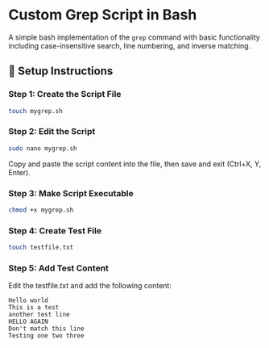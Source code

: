 # Custom Grep Script in Bash

A simple bash implementation of the `grep` command with basic functionality including case-insensitive search, line numbering, and inverse matching.

## 🚀 Setup Instructions

### Step 1: Create the Script File
```bash
touch mygrep.sh
```

### Step 2: Edit the Script
```bash
sudo nano mygrep.sh
```

Copy and paste the script content into the file, then save and exit (Ctrl+X, Y, Enter).

### Step 3: Make Script Executable
```bash
chmod +x mygrep.sh
```

### Step 4: Create Test File
```bash
touch testfile.txt
```

### Step 5: Add Test Content
Edit the testfile.txt and add the following content:
```
Hello world
This is a test
another test line
HELLO AGAIN
Don't match this line
Testing one two three
